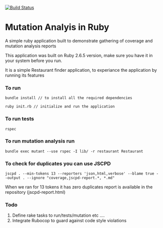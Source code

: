[![Build Status](https://travis-ci.com/aravind666/mutants-of-ruby.svg?branch=master)](https://travis-ci.com/aravind666/mutants-of-ruby)

#  Mutation Analyis in Ruby


A simple ruby application built to demonstrate gathering of coverage and mutation analysis reports

This application was built on Ruby 2.6.5 version, make sure you have it in your system before you run. 

It is a simple Restaurant finder application, to experiance the application by running its features

### To run
```
bundle install // to install all the required dependencies 

ruby init.rb // initialize and run the application
```

### To run tests 
```
rspec 
```

### To run mutation analysis run
```
bundle exec mutant --use rspec -I lib/ -r restaurant Restaurant
```

### To check for duplicates you can use JSCPD 

```
jscpd . --min-tokens 13 --reporters 'json,html,verbose' --blame true --output . --ignore "coverage,jscpd-report.*, *.md"
```

When we ran for 13 tokens it has zero duplicates report is available in the repository (jscpd-report.html)

### Todo 

1. Define rake tasks to run/tests/mutation etc .... 
2. Integrate Rubocop to guard against code style violations



